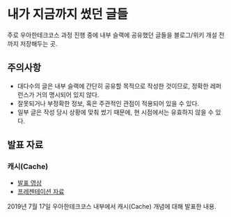 # 내가 지금까지 썼던 글들

주로 우아한테크코스 과정 진행 중에 내부 슬랙에 공유했던 글들을 블로그/위키 개설 전까지 저장해두는 곳.

## 주의사항

* 대다수의 글은 내부 슬랙에 간단히 공유할 목적으로 작성한 것이므로, 정확한 레퍼런스가 거의 명시되어 있지 않다.
* 잘못되거나 부정확한 정보, 혹은 주관적인 관점이 적용되어 있을 수 있다.
* 일부 글은 작성 당시 상황에 맞춰 썼기 때문에, 현 시점에서는 유효하지 않을 수 있다.

## 발표 자료

### 캐시(Cache)

* [발표 영상](https://www.youtube.com/watch?v=c33ojJ7kE7M)
* [프레젠테이션 자료](https://drive.google.com/file/d/1RLv6bHT5QNc8fRf-8zQFrAYn7l6vLlvJ/view)

2019년 7월 17일 우아한테크코스 내부에서 캐시(Cache) 개념에 대해 발표한 내용.
